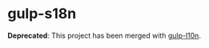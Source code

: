 # gulp-s18n
**Deprecated**: This project has been merged with [gulp-l10n](https://github.com/bitjson/gulp-l10n).
